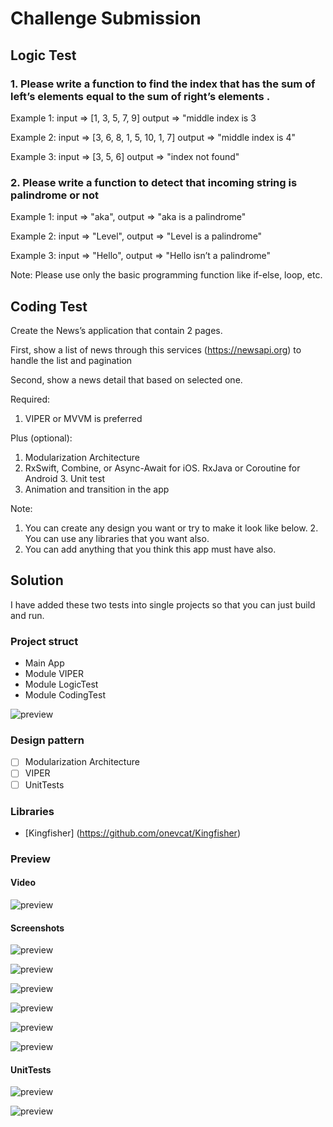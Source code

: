 # Challenge Submission


## Logic Test
### 1. Please write a function to find the index that has the sum of left’s elements equal to the sum of right’s elements .

Example 1: input => [1, 3, 5, 7, 9] output => "middle index is 3

Example 2: input => [3, 6, 8, 1, 5, 10, 1, 7] output => "middle index is 4"

Example 3: input => [3, 5, 6] output => "index not found"


### 2. Please write a function to detect that incoming string is palindrome or not 
Example 1: input => "aka", output => "aka is a palindrome"

Example 2: input => "Level", output => "Level is a palindrome"

Example 3: input => "Hello", output => "Hello isn’t a palindrome"

Note: Please use only the basic programming function like if-else, loop, etc.

## Coding Test
Create the News’s application that contain 2 pages.

First, show a list of news through this services (https://newsapi.org) to handle the list and pagination

Second, show a news detail that based on selected one.

Required:
1. VIPER or MVVM is preferred

Plus (optional):
1. Modularization Architecture
2. RxSwift, Combine, or Async-Await for iOS. RxJava or Coroutine for Android 3. Unit test
4. Animation and transition in the app

Note:
1. You can create any design you want or try to make it look like below. 2. You can use any libraries that you want also.
3. You can add anything that you think this app must have also.

## Solution

I have added these two tests into single projects so that you can just build and run.

### Project struct

- Main App
- Module VIPER
- Module LogicTest
- Module CodingTest

![preview](project_struct.png)

### Design pattern
- [ ] Modularization Architecture
- [ ] VIPER
- [ ] UnitTests

### Libraries
- [Kingfisher] (https://github.com/onevcat/Kingfisher)

### Preview

#### Video
![preview](app_preview.gif)

#### Screenshots

![preview](app_main.png)

![preview](logictest_main.png)

![preview](logictest_func1.png)

![preview](logictest_func2.png)

![preview](codingtest_main.png)

![preview](codingtest_details.png)

#### UnitTests

![preview](project_unittest_sample.png)

![preview](project_unittest_sample_1.png)

